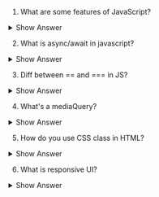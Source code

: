 1. What are some features of JavaScript?

<details> <summary>Show Answer</summary>
 
<blockquote>
  
</blockquote>

</details>

2. What is async/await in javascript?

<details> <summary>Show Answer</summary>
 
<blockquote>
  
</blockquote>

</details>

3. Diff between == and === in JS?

<details> <summary>Show Answer</summary>
 
<blockquote>
  
</blockquote>

</details>

4. What's a mediaQuery?

<details> <summary>Show Answer</summary>
 
<blockquote>
  
</blockquote>

</details>

5. How do you use CSS class in HTML?

<details> <summary>Show Answer</summary>
 
<blockquote>
  
</blockquote>

</details>

6. What is responsive UI?

<details> <summary>Show Answer</summary>
 
<blockquote>
  
</blockquote>

</details>

